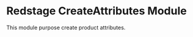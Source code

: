 Redstage CreateAttributes Module
=================================================================

This module purpose create product attributes.